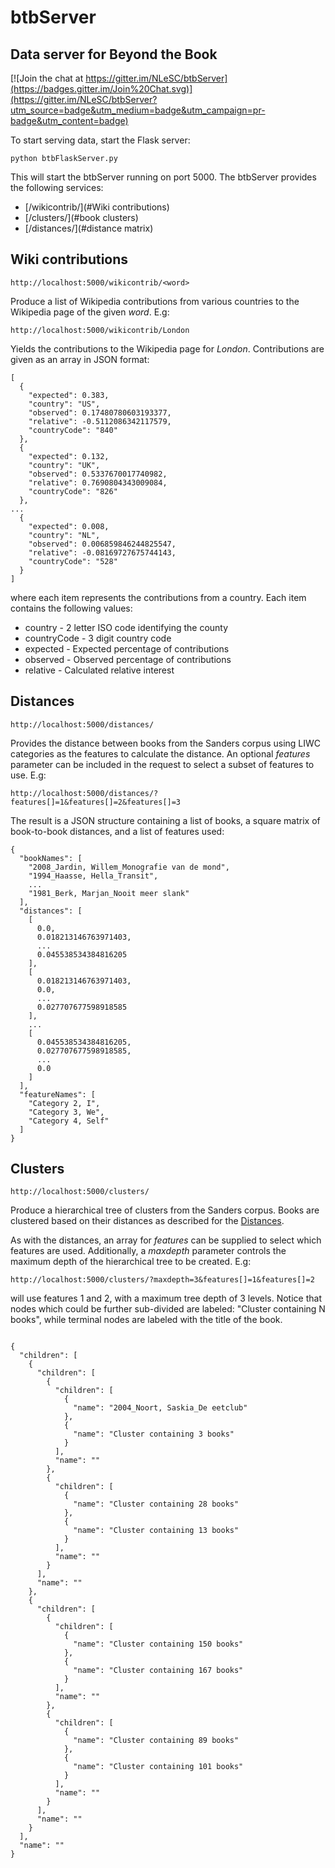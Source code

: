# btbServer
## Data server for Beyond the Book

[![Join the chat at https://gitter.im/NLeSC/btbServer](https://badges.gitter.im/Join%20Chat.svg)](https://gitter.im/NLeSC/btbServer?utm_source=badge&utm_medium=badge&utm_campaign=pr-badge&utm_content=badge)

To start serving data, start the Flask server:

```
python btbFlaskServer.py
```

This will start the btbServer running on port 5000. The btbServer provides the following services:

 - [/wikicontrib/<word>](#Wiki contributions)
 - [/clusters/](#book clusters)
 - [/distances/](#distance matrix)

## Wiki contributions
```
http://localhost:5000/wikicontrib/<word>
```

Produce a list of Wikipedia contributions from various countries to the Wikipedia page of the given *word*. E.g:

```
http://localhost:5000/wikicontrib/London
```

Yields the contributions to the Wikipedia page for *London*. Contributions are given as an array in JSON format:
```
[
  {
    "expected": 0.383,
    "country": "US",
    "observed": 0.17480780603193377,
    "relative": -0.5112086342117579,
    "countryCode": "840"
  },
  {
    "expected": 0.132,
    "country": "UK",
    "observed": 0.5337670017740982,
    "relative": 0.7690804343009084,
    "countryCode": "826"
  },
...
  {
    "expected": 0.008,
    "country": "NL",
    "observed": 0.006859846244825547,
    "relative": -0.08169727675744143,
    "countryCode": "528"
  }
]
```
where each item represents the contributions from a country. Each item contains the following values:
 - country - 2 letter ISO code identifying the county
 - countryCode - 3 digit country code
 - expected - Expected percentage of contributions
 - observed - Observed percentage of contributions
 - relative - Calculated relative interest

## Distances
```
http://localhost:5000/distances/
```
Provides the distance between books from the Sanders corpus using LIWC categories as the features to calculate the distance. An optional *features* parameter can be included in the request to select a subset of features to use. E.g:

```
http://localhost:5000/distances/?features[]=1&features[]=2&features[]=3
```

The result is a JSON structure containing a list of books, a square matrix of book-to-book distances, and a list of features used:
```
{
  "bookNames": [
    "2008_Jardin, Willem_Monografie van de mond",
    "1994_Haasse, Hella_Transit",
    ...
    "1981_Berk, Marjan_Nooit meer slank"
  ],
  "distances": [
    [
      0.0,
      0.018213146763971403,
      ...
      0.045538534384816205
    ],
    [
      0.018213146763971403,
      0.0,
      ...
      0.027707677598918585
    ],
    ...
    [
      0.045538534384816205,
      0.027707677598918585,
      ...
      0.0
    ]
  ],
  "featureNames": [
    "Category 2, I",
    "Category 3, We",
    "Category 4, Self"
  ]
}
```

## Clusters
```
http://localhost:5000/clusters/
```

Produce a hierarchical tree of clusters from the Sanders corpus. Books are clustered based on their distances as described for the [Distances](#distances).

As with the distances, an array for *features* can be supplied to select which features are used. Additionally, a *maxdepth* parameter controls the maximum depth of the hierarchical tree to be created. E.g:

```
http://localhost:5000/clusters/?maxdepth=3&features[]=1&features[]=2
```

will use features 1 and 2, with a maximum tree depth of 3 levels. Notice that nodes which could be further sub-divided are labeled: "Cluster containing N books", while terminal nodes are labeled with the title of the book.

```

{
  "children": [
    {
      "children": [
        {
          "children": [
            {
              "name": "2004_Noort, Saskia_De eetclub"
            },
            {
              "name": "Cluster containing 3 books"
            }
          ],
          "name": ""
        },
        {
          "children": [
            {
              "name": "Cluster containing 28 books"
            },
            {
              "name": "Cluster containing 13 books"
            }
          ],
          "name": ""
        }
      ],
      "name": ""
    },
    {
      "children": [
        {
          "children": [
            {
              "name": "Cluster containing 150 books"
            },
            {
              "name": "Cluster containing 167 books"
            }
          ],
          "name": ""
        },
        {
          "children": [
            {
              "name": "Cluster containing 89 books"
            },
            {
              "name": "Cluster containing 101 books"
            }
          ],
          "name": ""
        }
      ],
      "name": ""
    }
  ],
  "name": ""
}
```
